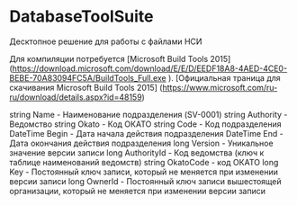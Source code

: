# DatabaseToolSuite
Десктопное решение для работы с файлами НСИ

Для компиляции потребуется [Microsoft Build Tools 2015] (https://download.microsoft.com/download/E/E/D/EEDF18A8-4AED-4CE0-BEBE-70A83094FC5A/BuildTools_Full.exe
).
[Официальная траница для скачивания Microsoft Build Tools 2015] (https://www.microsoft.com/ru-ru/download/details.aspx?id=48159)


string Name - Наименование подразделения (SV-0001)
string Authority - Ведомство
string Okato - Код ОКАТО
string Code - Код подразделения
DateTime Begin - Дата начала действия подразделения
DateTime End - Дата окончания действия подразделения
long Version - Уникальное значение версии записи
long AuthorityId - Код ведомства (ключ к таблице наименований ведомств)
string OkatoCode - код ОКАТО
long Key - Постоянный ключ записи, который не меняется при изменении версии записи
long OwnerId - Постоянный ключ записи вышестоящей организации, который не меняется при изменении версии записи
